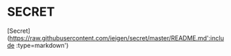 # SECRET
[Secret](https://raw.githubusercontent.com/ieigen/secret/master/README.md':include :type=markdown')
